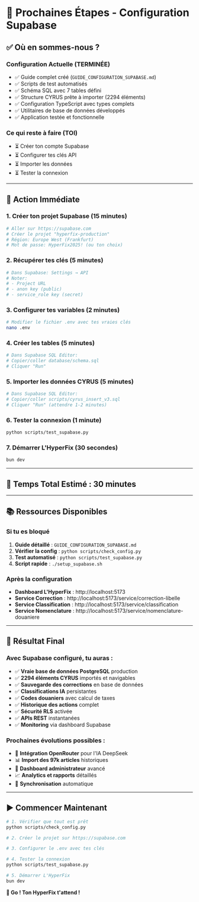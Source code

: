 # 🚀 Prochaines Étapes - Configuration Supabase

## ✅ Où en sommes-nous ?

### Configuration Actuelle (TERMINÉE)
- ✅ Guide complet créé (`GUIDE_CONFIGURATION_SUPABASE.md`)
- ✅ Scripts de test automatisés
- ✅ Schéma SQL avec 7 tables défini
- ✅ Structure CYRUS prête à importer (2294 éléments)
- ✅ Configuration TypeScript avec types complets
- ✅ Utilitaires de base de données développés
- ✅ Application testée et fonctionnelle

### Ce qui reste à faire (TOI)
- ⏳ Créer ton compte Supabase
- ⏳ Configurer tes clés API
- ⏳ Importer les données
- ⏳ Tester la connexion

---

## 🎯 Action Immédiate

### 1. Créer ton projet Supabase (15 minutes)
```bash
# Aller sur https://supabase.com
# Créer le projet "hyperfix-production"
# Région: Europe West (Frankfurt)
# Mot de passe: HyperFix2025! (ou ton choix)
```

### 2. Récupérer tes clés (5 minutes)
```bash
# Dans Supabase: Settings → API
# Noter:
# - Project URL
# - anon key (public)
# - service_role key (secret)
```

### 3. Configurer tes variables (2 minutes)
```bash
# Modifier le fichier .env avec tes vraies clés
nano .env
```

### 4. Créer les tables (5 minutes)
```bash
# Dans Supabase SQL Editor:
# Copier/coller database/schema.sql
# Cliquer "Run"
```

### 5. Importer les données CYRUS (5 minutes)
```bash
# Dans Supabase SQL Editor:
# Copier/coller scripts/cyrus_insert_v3.sql
# Cliquer "Run" (attendre 1-2 minutes)
```

### 6. Tester la connexion (1 minute)
```bash
python scripts/test_supabase.py
```

### 7. Démarrer L'HyperFix (30 secondes)
```bash
bun dev
```

---

## 🎯 Temps Total Estimé : 30 minutes

---

## 📚 Ressources Disponibles

### Si tu es bloqué
1. **Guide détaillé** : `GUIDE_CONFIGURATION_SUPABASE.md`
2. **Vérifier la config** : `python scripts/check_config.py`
3. **Test automatisé** : `python scripts/test_supabase.py`
4. **Script rapide** : `./setup_supabase.sh`

### Après la configuration
- **Dashboard L'HyperFix** : http://localhost:5173
- **Service Correction** : http://localhost:5173/service/correction-libelle
- **Service Classification** : http://localhost:5173/service/classification
- **Service Nomenclature** : http://localhost:5173/service/nomenclature-douaniere

---

## 🎉 Résultat Final

### Avec Supabase configuré, tu auras :
- ✅ **Vraie base de données PostgreSQL** production
- ✅ **2294 éléments CYRUS** importés et navigables
- ✅ **Sauvegarde des corrections** en base de données
- ✅ **Classifications IA** persistantes
- ✅ **Codes douaniers** avec calcul de taxes
- ✅ **Historique des actions** complet
- ✅ **Sécurité RLS** activée
- ✅ **APIs REST** instantanées
- ✅ **Monitoring** via dashboard Supabase

### Prochaines évolutions possibles :
- 🤖 **Intégration OpenRouter** pour l'IA DeepSeek
- 📊 **Import des 97k articles** historiques
- 👤 **Dashboard administrateur** avancé
- 📈 **Analytics et rapports** détaillés
- 🔄 **Synchronisation** automatique

---

## ▶️ Commencer Maintenant

```bash
# 1. Vérifier que tout est prêt
python scripts/check_config.py

# 2. Créer le projet sur https://supabase.com

# 3. Configurer le .env avec tes clés

# 4. Tester la connexion
python scripts/test_supabase.py

# 5. Démarrer L'HyperFix
bun dev
```

**🎯 Go ! Ton HyperFix t'attend !**